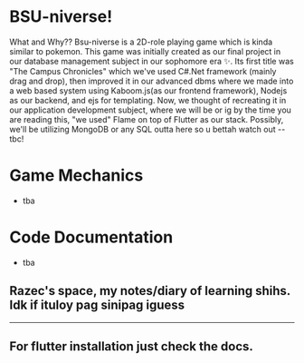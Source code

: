 # BSU-niverse!
What and Why??
Bsu-niverse is a 2D-role playing game which is kinda similar to pokemon. This game was initially created as our final project in our database management subject in our sophomore era ✨. Its first title was "The Campus Chronicles" which we've used C#.Net framework (mainly drag and drop), then improved it in our advanced dbms where we made into a web based system using Kaboom.js(as our frontend framework), Nodejs as our backend, and ejs for templating. Now, we thought of recreating it in our application development subject, where we will be or ig by the time you are reading this, "we used" Flame on top of Flutter as our stack. Possibly, we'll be utilizing MongoDB or any SQL outta here so u bettah watch out --tbc! 

# Game Mechanics

- tba

# Code Documentation

- tba

## Razec's space, my notes/diary of learning shihs. Idk if ituloy pag sinipag iguess
---------------------------------------------
**For flutter installation just check the docs.**
- 
